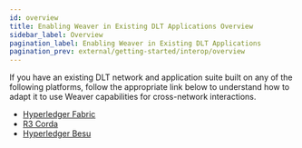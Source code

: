 ```yaml
---
id: overview
title: Enabling Weaver in Existing DLT Applications Overview
sidebar_label: Overview
pagination_label: Enabling Weaver in Existing DLT Applications
pagination_prev: external/getting-started/interop/overview
---
```


<!--
 Copyright IBM Corp. All Rights Reserved.

 SPDX-License-Identifier: CC-BY-4.0
 -->

If you have an existing DLT network and application suite built on any of the following platforms, follow the appropriate link below to understand how to adapt it to use Weaver capabilities for cross-network interactions.

* [Hyperledger Fabric](./fabric.md)
* [R3 Corda](./corda.md)
* [Hyperledger Besu](./besu.md)

